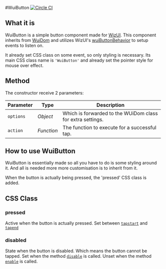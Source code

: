 #WuiButton
[![Circle CI](https://circleci.com/gh/WizUI/WuiButton/tree/master.svg?style=svg)](https://circleci.com/gh/WizUI/WuiButton/tree/master)

## What it is

WuiButton is a simple button component made for [WizUI].
This component inherits from [WuiDom] and utilizes WizUI's [wuiButtonBehavior] to setup events to listen on.

It already set CSS class on some event, so only styling is necessary.
Its main CSS class name is `'WuiButton'` and already set the pointer style for mouse over effect.

## Method

The constructor receive 2 parameters:

| Parameter | Type       | Description
| --------- | ---------- | -----------
| `options` | _Object_   | Which is forwarded to the WUiDom class for extra settings.
| `action`  | _Function_ | The function to execute for a successful tap.

## How to use WuiButton

WuiButton is essentially made so all you have to do is some styling around it.
And all is needed more more customisation is to inherit from it.

When the button is actually being pressed, the 'pressed' CSS class is added.


## CSS Class

### pressed
Active when the button is actually pressed.
Set between [`tapstart`](https://github.com/Wizcorp/wui-buttonBehavior#tapstart)
and [`tapend`](https://github.com/Wizcorp/wui-buttonBehavior#tapend)


### disabled
State when the button is disabled. Which means the button cannot be tapped.
Set when the method [`disable`](https://github.com/Wizcorp/wui-buttonBehavior#disable) is called.
Unset when the method [`enable`](https://github.com/Wizcorp/wui-buttonBehavior#enable) is called.

[WuiDom]: http://github.com/WizUI/WuiDom
[wuiButtonBehavior]: https://github.com/WizUI/wuiButtonBehavior
[WizUI]: http://wizui.github.io/